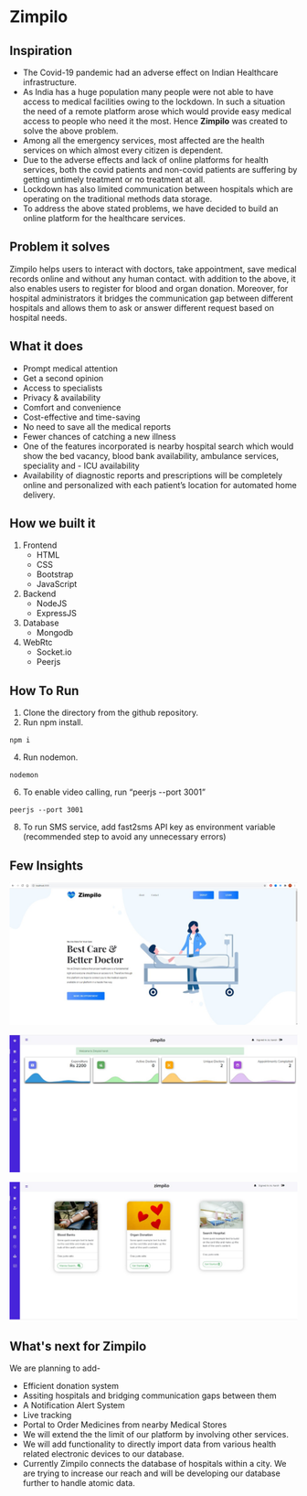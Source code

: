 # Zimpilo

## Inspiration
- The Covid-19 pandemic had an adverse effect on Indian Healthcare  infrastructure.
- As India has a huge population many people were not able to have access to medical facilities owing to the lockdown. In such a situation the need of a remote platform arose which would provide easy medical access to people who need it the most. Hence **Zimpilo** was created to solve the above problem.
- Among all the emergency services, most affected are the health services on which almost every citizen is dependent.
- Due to the adverse effects and lack of online platforms for health services, both the covid patients and non-covid patients are suffering by getting untimely treatment or no treatment at all.
- Lockdown has also limited communication between hospitals which are operating on the traditional methods data storage.
- To address the above stated problems, we have decided to build an online platform for the healthcare services.

## Problem it solves
Zimpilo helps users to interact with doctors, take appointment, save medical records online and without any human contact. with addition to the above, it also enables users to register for blood and organ donation. Moreover, for hospital administrators it bridges the communication gap between different hospitals and allows them to ask or answer different request based on hospital needs.


## What it does
- Prompt medical attention
- Get a second opinion
- Access to specialists
- Privacy & availability
- Comfort and convenience
- Cost-effective and time-saving
- No need to save all the medical reports
- Fewer chances of catching a new illness
- One of the features incorporated is nearby hospital search which would show the bed vacancy, blood bank availability, ambulance services, speciality and - ICU availability
- Availability of diagnostic reports and prescriptions will be completely online and personalized with each patient’s location for automated home delivery.


## How we built it
1. Frontend
    - HTML
    - CSS
    - Bootstrap
    - JavaScript
2. Backend
    - NodeJS
    - ExpressJS
3. Database
    - Mongodb
4. WebRtc
    - Socket.io
    - Peerjs


## How To Run
1. Clone the directory from the github repository.
2. Run npm install.
```
npm i
```
4. Run nodemon.
```
nodemon
```
6. To enable video calling, run “peerjs --port 3001”
```
peerjs --port 3001
```
8. To run SMS service, add fast2sms API key as environment variable (recommended step to avoid any unnecessary errors)

## Few Insights
![Landing Page](/assets/images/READMEimages/landingPage.jpeg)

![Dashboard Page](/assets/images/READMEimages/dashboard.jpeg)

![Donation Index Page](/assets/images/READMEimages/organDonationIndex.jpeg)

## What's next for Zimpilo
We are planning to add- 
- Efficient donation system
- Assiting hospitals and bridging communication gaps between them
- A Notification Alert System
- Live tracking
- Portal to Order Medicines from nearby Medical Stores
- We will extend the the limit of our platform by involving other
services.
- We will add functionality to directly import data from various
health related electronic devices to our database.
- Currently Zimpilo connects the database of hospitals within a city. We are trying to increase our reach and will be developing our database further to handle atomic data.

